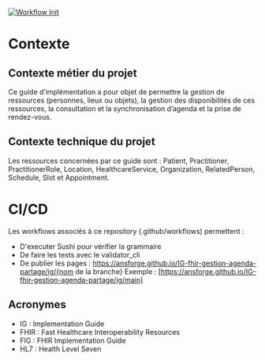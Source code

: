 [![Workflow Init](https://github.com/ansforge/IG-fhir-gestion-agenda-partage/actions/workflows/fhir-worklows.yml/badge.svg)](https://github.com/ansforge/IG-fhir-gestion-agenda-partage/actions/workflows/fhir-worklows.yml)

# Contexte

## Contexte métier du projet

Ce guide d’implémentation a pour objet de permettre la gestion de ressources (personnes, lieux ou objets), la gestion des disponibilités de ces ressources, la consultation et la synchronisation d’agenda et la prise de rendez-vous.

## Contexte technique du projet

Les ressources concernées par ce guide sont : Patient, Practitioner, PractitionerRole, Location, HealthcareService, Organization, RelatedPerson, Schedule, Slot et Appointment.

# CI/CD

Les workflows associés à ce repository (.github/workflows) permettent : 

* D'executer Sushi pour vérifier la grammaire
* De faire les tests avec le validator_cli
* De publier les pages : https://ansforge.github.io/IG-fhir-gestion-agenda-partage/ig/{nom de la branche}
Exemple : [https://ansforge.github.io/IG-fhir-gestion-agenda-partage/ig/main]

## Acronymes

* IG : Implementation Guide
* FHIR : Fast Healthcare Interoperability Resources
* FIG : FHIR Implementation Guide
* HL7 : Health Level Seven

